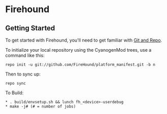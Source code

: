 Firehound
=========

Getting Started
---------------

To get started with Firehound, you'll need to get
familiar with [Git and Repo](http://source.android.com/source/using-repo.html).

To initialize your local repository using the CyanogenMod trees, use a command like this:

    repo init -u git://github.com/FireHound/platform_manifest.git -b n

Then to sync up:

    repo sync

To Build:

    * . build/envsetup.sh && lunch fh_<device>-userdebug
    * make -j# (# = number of jobs)
